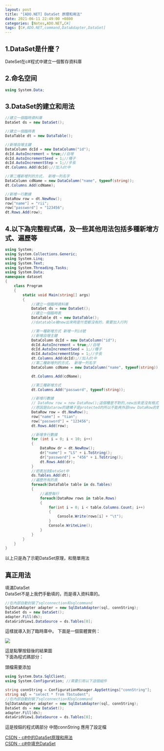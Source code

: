```yaml
---
layout: post
title: "[ADO.NET] DataSet 原理和用法"
date: 2021-06-11 22:49:00 +0800
categories: [Notes,ADO.NET,C#]
tags: [C#,ADO.NET,command,DataAdapter,DataSet]
---
```


## 1.DataSet是什麼？   

DateSet在c#程式中建立一個暫存資料庫

## 2.命名空间

```c#
using System.Data;
```

## 3.DataSet的建立和用法

```c#
//建立一個臨時資料庫
DataSet ds = new DataSet();

//建立一個臨時表
DataTable dt = new DataTable();

//新增自增主鍵
DataColumn dcId = new DataColumn("id");
dcId.AutoIncrement = true;//自增
dcId.AutoIncrementSeed = 1;//種子
dcId.AutoIncrementStep = 1;//步長
dt.Columns.Add(dcId);//加入dt中

//第二種新增列的方式， 新增一列名字
DataColumn cdName = new DataColumn("name", typeof(string));
dt.Columns.Add(cdName);

//新增一行數據
DataRow row = dt.NewRow();
row["name"] = "rii";
row["password"] = "123456";
dt.Rows.Add(row);
```

## 4.以下為完整程式碼，及一些其他用法包括多種新增方式、遍歷等

```c#
using System;
using System.Collections.Generic;
using System.Linq;
using System.Text;
using System.Threading.Tasks;
using System.Data;
namespace dataset
{
    class Program
    {
        static void Main(string[] args)
        {
            //建立一個臨時資料庫
            DataSet ds = new DataSet();
            //建立一個臨時表
            DataTable dt = new DataTable();
            //datatable被new出來時是什麼都沒有的，需要加入行列

            //第一種新增方式 新增一列id號
            //新增自增主鍵
            DataColumn dcId = new DataColumn("id");
            dcId.AutoIncrement = true;//自增
            dcId.AutoIncrementSeed = 1;//種子
            dcId.AutoIncrementStep = 1;//步長
            dt.Columns.Add(dcId);//加入dt中
            //第二種新增列的方式， 新增一列名字
            DataColumn cdName = new DataColumn("name", typeof(string));

            dt.Columns.Add(cdName);

            //第三種新增方式
            dt.Columns.Add("password", typeof(string));

            //新增行數據
            // DataRow row = new DataRow();這個種是不對的,new出來是沒有格式的
            //原因是datarow的建構子是protected的所以不能再外部new DataRow的對象
            DataRow row = dt.NewRow();
            row["name"] = "tian";
            row["password"] = "123456";
            dt.Rows.Add(row);

            //新增多行數據
            for (int i = 0; i < 10; i++)
            {
                DataRow dr = dt.NewRow();
                dr["name"] = "LS" + i.ToString();
                dr["password"] = "456" + i.ToString();
                dt.Rows.Add(dr);
            }
            //把表加到DataSet中
            ds.Tables.Add(dt);
            //遍歷所有的表
            foreach(DataTable table in ds.Tables)
            {
                //遍歷每行
                foreach(DataRow rows in table.Rows)
                {
                    for(int i = 0; i < table.Columns.Count; i++)
                    {
                        Console.Write(rows[i] + "\t");
                    }
                    Console.WriteLine();
                }
            }
        }
    }
}
```
以上只是為了示範DataSet原理，和簡單用法

## 真正用法

填滿DataSet     
DataSet不是上我們手動填的，而是導入資料庫的。

```c#
//在內部自動封裝了sqlconnection和sqlcommand
SqlDataAdapter adapter = new SqlDataAdapter(sql, connString);
DataSet ds = new DataSet();
adapter.Fill(ds);
dataGridView1.DataSource = ds.Tables[0];
```
這樣就導入到了臨時庫中。
下面是一個窗體實例：

[![](https://img-blog.csdnimg.cn/20190817164659337.PNG?x-oss-process=image/watermark,type_ZmFuZ3poZW5naGVpdGk,shadow_10,text_aHR0cHM6Ly9ibG9nLmNzZG4ubmV0L3FxXzQ0OTgzNjIx,size_16,color_FFFFFF,t_70)](https://img-blog.csdnimg.cn/20190817164659337.PNG?x-oss-process=image/watermark,type_ZmFuZ3poZW5naGVpdGk,shadow_10,text_aHR0cHM6Ly9ibG9nLmNzZG4ubmV0L3FxXzQ0OTgzNjIx,size_16,color_FFFFFF,t_70)


這是點擊按鈕後的結果圖      
下面為程式碼部分：      

頭檔需要添加        

```c#
using System.Data.SqlClient;
using System.Configuration; //需要引用以下這個組件
```

```c#
string connString = ConfigurationManager.AppSettings["connString"];
string sql = "select * from Tbstudent";
//在內部自動封裝了sqlconnection和sqlcommand
SqlDataAdapter adapter = new SqlDataAdapter(sql, connString);
DataSet ds = new DataSet();
adapter.Fill(ds);
dataGridView1.DataSource = ds.Tables[0];
```

這是按鈕的程式碼部分 中間connString 應用了設定檔

[CSDN - c#中的DataSet原理和用法](https://blog.csdn.net/qq_44983621/article/details/99683779)        
[CSDN - c#中填充DataSet](https://blog.csdn.net/qq_44983621/article/details/99694965)